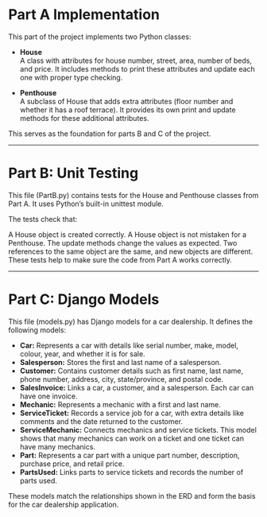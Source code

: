 # Part A Implementation

This part of the project implements two Python classes:

- **House**  
  A class with attributes for house number, street, area, number of beds, and price. It includes methods to print these attributes and update each one with proper type checking.

- **Penthouse**  
  A subclass of House that adds extra attributes (floor number and whether it has a roof terrace). It provides its own print and update methods for these additional attributes.

This serves as the foundation for parts B and C of the project.

---


# Part B: Unit Testing

This file (PartB.py) contains tests for the House and Penthouse classes from Part A. It uses Python’s built-in unittest module.

The tests check that:

A House object is created correctly.
A House object is not mistaken for a Penthouse.
The update methods change the values as expected.
Two references to the same object are the same, and new objects are different.
These tests help to make sure the code from Part A works correctly.

---

# Part C: Django Models

This file (models.py) has Django models for a car dealership. It defines the following models:

- **Car:** Represents a car with details like serial number, make, model, colour, year, and whether it is for sale.
- **Salesperson:** Stores the first and last name of a salesperson.
- **Customer:** Contains customer details such as first name, last name, phone number, address, city, state/province, and postal code.
- **SalesInvoice:** Links a car, a customer, and a salesperson. Each car can have one invoice.
- **Mechanic:** Represents a mechanic with a first and last name.
- **ServiceTicket:** Records a service job for a car, with extra details like comments and the date returned to the customer.
- **ServiceMechanic:** Connects mechanics and service tickets. This model shows that many mechanics can work on a ticket and one ticket can have many mechanics.
- **Part:** Represents a car part with a unique part number, description, purchase price, and retail price.
- **PartsUsed:** Links parts to service tickets and records the number of parts used.

These models match the relationships shown in the ERD and form the basis for the car dealership application.